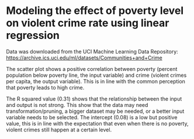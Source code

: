 # Modeling the effect of poverty level on violent crime rate using linear regression

Data was downloaded from the UCI Machine Learning Data Repository: https://archive.ics.uci.edu/ml/datasets/Communities+and+Crime

The scatter plot shows a positive correlation between poverty (percent population below poverty line, the input variable) and crime (violent crimes per capita, the output variable). This is in line with the common perception that poverty leads to high crime. 

The R squared value (0.31) shows that the relationship between the input and output is not strong. This show that the data may need transformation/pruning, a bigger dataset may be needed, or a better input variable needs to be selected. The intercept (0.08) is a low but positive value, this is in line with the expectation that even when there is no poverty, violent crimes still happen at a certain level.
